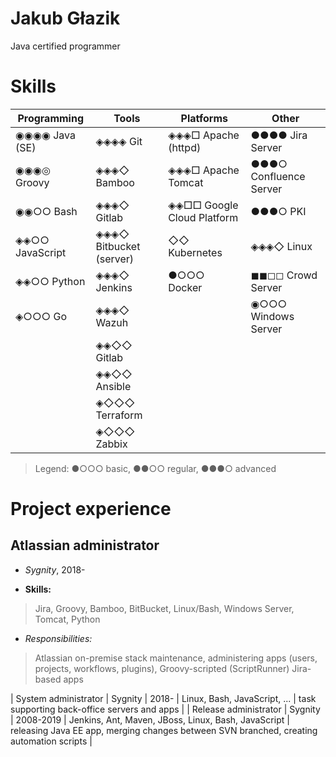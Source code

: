 # Jakub Głazik
Java certified programmer 


# Skills

| Programming             | Tools                   | Platforms                  | Other                      |
| -----                   | -----                   | -----                      | -----                      |
| ◉◉◉◉ Java (SE)          | ◈◈◈◈ Git                | ◈◈◈□ Apache (httpd)        | ●●●● Jira Server           |
| ◉◉◉◎ Groovy             | ◈◈◈◇ Bamboo             | ◈◈◈□ Apache Tomcat         | ●●●○ Confluence Server     |
| ◉◉○○ Bash               | ◈◈◈◇ Gitlab             | ◈◈□□ Google Cloud Platform | ●●●○ PKI                   |
| ◈◈○○ JavaScript         | ◈◈◈◇ Bitbucket (server) | ◇◇ Kubernetes            | ◈◈◈◇ Linux                 |
| ◈◈○○ Python             | ◈◈◈◇ Jenkins            | ●○○○ Docker                | ◼◼◻◻ Crowd Server          |
| ◈○○○ Go                 | ◈◈◈◇ Wazuh              |                            | ◉○○○ Windows Server        |
|                         | ◈◈◇◇ Gitlab             |                            |                            |
|                         | ◈◈◇◇ Ansible            |                            |                            |
|                         | ◈◇◇◇ Terraform          |                            |                            |
|                         | ◈◇◇◇ Zabbix             |                            |                            |

> Legend: ●○○○ basic, ●●○○ regular, ●●●○ advanced


# Project experience

## Atlassian administrator
* *Sygnity*, 2018-

* **Skills:**
> Jira, Groovy, Bamboo, BitBucket, Linux/Bash, Windows Server, Tomcat, Python

* *Responsibilities:*
> Atlassian on-premise stack maintenance, administering  apps (users, projects, workflows, plugins), Groovy-scripted (ScriptRunner) Jira-based apps


| System administrator  | Sygnity  | 2018-     | Linux, Bash, JavaScript, ...                                 | task supporting back-office servers and apps                                             |
| Release administrator | Sygnity  | 2008-2019 | Jenkins, Ant, Maven, JBoss, Linux, Bash, JavaScript          | releasing Java EE app, merging changes between SVN branched, creating automation scripts |
